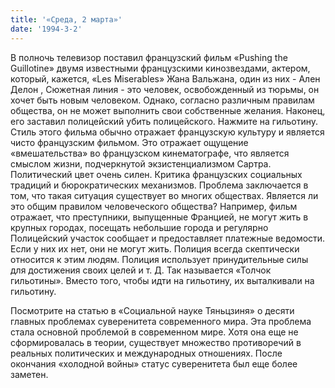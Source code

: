 ```yaml
---
title: '«Среда, 2 марта»'
date: '1994-3-2'
---
```


В полночь телевизор поставил французский фильм «Pushing the Guillotine» двумя известными французскими кинозвездами, актером, который, кажется, «Les Miserables» Жана Вальжана, один из них - Ален Делон , Сюжетная линия - это человек, освобожденный из тюрьмы, он хочет быть новым человеком. Однако, согласно различным правилам общества, он не может выполнить свои собственные желания. Наконец, его заставил полицейский убить полицейского. Нажмите на гильотину. Стиль этого фильма обычно отражает французскую культуру и является чисто французским фильмом. Это отражает ощущение «вмешательства» во французском кинематографе, что является смыслом жизни, подчеркнутой экзистенциализмом Сартра. Политический цвет очень силен. Критика французских социальных традиций и бюрократических механизмов. Проблема заключается в том, что такая ситуация существует во многих обществах. Является ли это общим правилом человеческого общества? Например, фильм отражает, что преступники, выпущенные Францией, не могут жить в крупных городах, посещать небольшие города и регулярно Полицейский участок сообщает и предоставляет платежные ведомости. Если у них их нет, они не могут жить. Полиция всегда скептически относится к этим людям. Полиция использует принудительные силы для достижения своих целей и т. Д. Так называется «Толчок гильотины». Вместо того, чтобы идти на гильотину, их выталкивали на гильотину.

Посмотрите на статью в «Социальной науке Тяньцзиня» о десяти главных проблемах суверенитета современного мира. Эта проблема стала основной проблемой в современном мире. Хотя она еще не сформировалась в теории, существует множество противоречий в реальных политических и международных отношениях. После окончания «холодной войны» статус суверенитета был еще более заметен.

